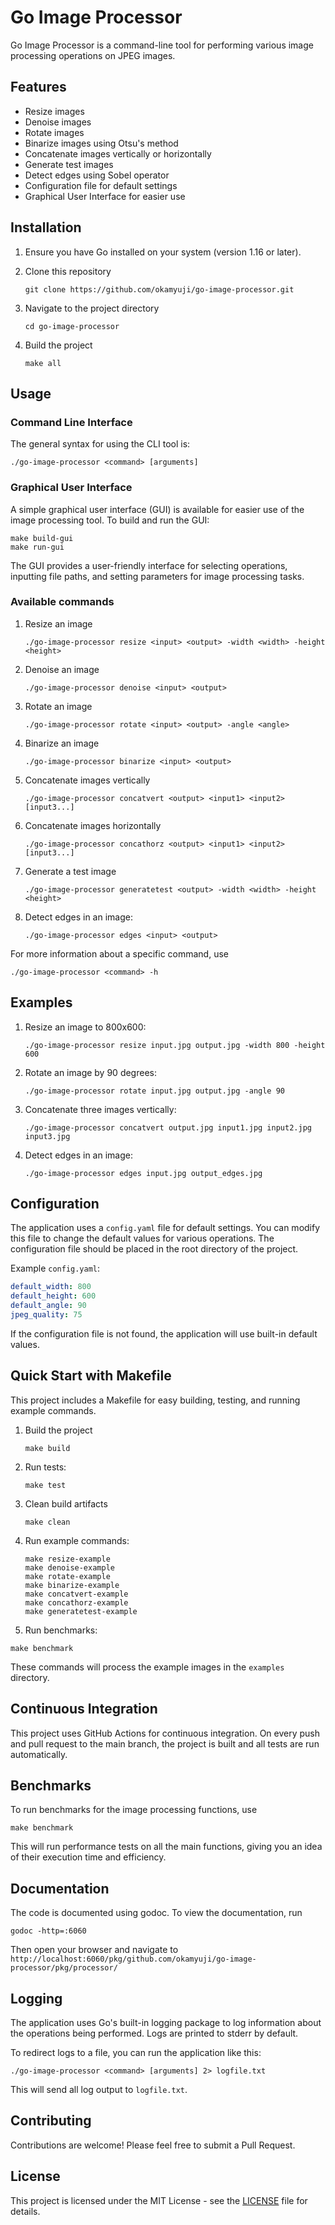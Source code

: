 # Go Image Processor

Go Image Processor is a command-line tool for performing various image processing operations on JPEG images.

## Features

- Resize images
- Denoise images
- Rotate images
- Binarize images using Otsu's method
- Concatenate images vertically or horizontally
- Generate test images
- Detect edges using Sobel operator
- Configuration file for default settings
- Graphical User Interface for easier use

## Installation

1. Ensure you have Go installed on your system (version 1.16 or later).
2. Clone this repository

    ```shell
    git clone https://github.com/okamyuji/go-image-processor.git
    ```

3. Navigate to the project directory

    ```shell
    cd go-image-processor
    ```

4. Build the project

    ```shell
    make all
    ```

## Usage

### Command Line Interface

The general syntax for using the CLI tool is:

```shell
./go-image-processor <command> [arguments]
```

### Graphical User Interface

A simple graphical user interface (GUI) is available for easier use of the image processing tool. To build and run the GUI:

```shell
make build-gui
make run-gui
```

The GUI provides a user-friendly interface for selecting operations, inputting file paths, and setting parameters for image processing tasks.

### Available commands

1. Resize an image

    ```shell
    ./go-image-processor resize <input> <output> -width <width> -height <height>
    ```

2. Denoise an image

    ```shell
    ./go-image-processor denoise <input> <output>
    ```

3. Rotate an image

    ```shell
    ./go-image-processor rotate <input> <output> -angle <angle>
    ```

4. Binarize an image

    ```shell
    ./go-image-processor binarize <input> <output>
    ```

5. Concatenate images vertically

    ```shell
    ./go-image-processor concatvert <output> <input1> <input2> [input3...]
    ```

6. Concatenate images horizontally

    ```shell
    ./go-image-processor concathorz <output> <input1> <input2> [input3...]
    ```

7. Generate a test image

    ```shell
    ./go-image-processor generatetest <output> -width <width> -height <height>
    ```

8. Detect edges in an image:

    ```shell
    ./go-image-processor edges <input> <output>
    ```

For more information about a specific command, use

```shell
./go-image-processor <command> -h
```

## Examples

1. Resize an image to 800x600:

    ```shell
    ./go-image-processor resize input.jpg output.jpg -width 800 -height 600
    ```

2. Rotate an image by 90 degrees:

    ```shell
    ./go-image-processor rotate input.jpg output.jpg -angle 90
    ```

3. Concatenate three images vertically:

    ```shell
    ./go-image-processor concatvert output.jpg input1.jpg input2.jpg input3.jpg
    ```

4. Detect edges in an image:

    ```shell
    ./go-image-processor edges input.jpg output_edges.jpg
    ```

## Configuration

The application uses a `config.yaml` file for default settings. You can modify this file to change the default values for various operations. The configuration file should be placed in the root directory of the project.

Example `config.yaml`:

```yaml
default_width: 800
default_height: 600
default_angle: 90
jpeg_quality: 75
```

If the configuration file is not found, the application will use built-in default values.

## Quick Start with Makefile

This project includes a Makefile for easy building, testing, and running example commands.

1. Build the project

    ```shell
    make build
    ```

2. Run tests:

    ```shell
    make test
    ```

3. Clean build artifacts

    ```shell
    make clean
    ```

4. Run example commands:

    ```shell
    make resize-example
    make denoise-example
    make rotate-example
    make binarize-example
    make concatvert-example
    make concathorz-example
    make generatetest-example
    ```

5. Run benchmarks:

```shell
make benchmark
```

These commands will process the example images in the `examples` directory.

## Continuous Integration

This project uses GitHub Actions for continuous integration. On every push and pull request to the main branch, the project is built and all tests are run automatically.

## Benchmarks

To run benchmarks for the image processing functions, use

```shell
make benchmark
```

This will run performance tests on all the main functions, giving you an idea of their execution time and efficiency.

## Documentation

The code is documented using godoc. To view the documentation, run

```shell
godoc -http=:6060
```

Then open your browser and navigate to `http://localhost:6060/pkg/github.com/okamyuji/go-image-processor/pkg/processor/`

## Logging

The application uses Go's built-in logging package to log information about the operations being performed. Logs are printed to stderr by default.

To redirect logs to a file, you can run the application like this:

```shell
./go-image-processor <command> [arguments] 2> logfile.txt
```

This will send all log output to `logfile.txt`.

## Contributing

Contributions are welcome! Please feel free to submit a Pull Request.

## License

This project is licensed under the MIT License - see the [LICENSE](LICENSE) file for details.
